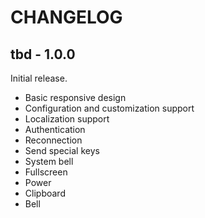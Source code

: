 # CHANGELOG

## tbd - 1.0.0

Initial release.

* Basic responsive design
* Configuration and customization support
* Localization support
* Authentication
* Reconnection
* Send special keys
* System bell
* Fullscreen
* Power
* Clipboard
* Bell
